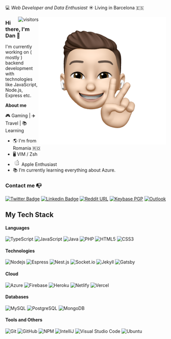 <!--
**dan-dm/dan-dm** is a ✨ _special_ ✨ repository because its `README.md` (this file) appears on your GitHub profile.

Here are some ideas to get you started:

- 🔭 I’m currently working on ...
- 🌱 I’m currently learning ...
- 👯 I’m looking to collaborate on ...
- 🤔 I’m looking for help with ...
- 💬 Ask me about ...
- 📫 How to reach me: ...
- 😄 Pronouns: ...
- ⚡ Fun fact: ...
-->



:computer: _Web Developer and Data Enthusiast_ ☀️ Living in Barcelona 🇪🇸

<img align="right" width="400" height="400" src="https://github.com/dan-dm/dan-dm/blob/main/profile-image2.png?raw=true">
<img align="right" alt="visitors" src="https://visitor-badge.glitch.me/badge?page_id=dan-dm.dan-dm" />

### Hi there, I'm Dan 👋

I'm currently working on ( mostly ) backend development with technologies like JavaScript, Node.js, Express etc.

**About me** 

🎮 Gaming | ✈️ Travel | 📚 Learning

- :earth_americas: I'm from Romania 🇷🇴
- 🖥️ VIM / Zsh
- <img width="23" height="23" src="https://github.com/dan-dm/my-digital-garden/blob/master/assets/apple-icon.png"> Apple Enthusiast 
- 📚 I’m currently learning everything about Azure.

### Contact me 📭

[![Twitter Badge](https://img.shields.io/badge/-@dan_marius-black?style=flat-square&logo=twitter&link=https://twitter.com/dan_marius)](https://twitter.com/dan_marius)
[![Linkedin Badge](https://img.shields.io/badge/-danmariusdumitrescu-black?style=flat-square&logo=Linkedin&link=https://www.linkedin.com/in/danmariusdumitrescu/)](https://www.linkedin.com/in/danmariusdumitrescu/) 
[![Reddit URL](https://img.shields.io/badge/-/u/pointt-black?style=flat-square&logo=reddit&link=https://www.reddit.com/user/pointt/)](https://www.reddit.com/user/pointt)
[![Keybase PGP](https://img.shields.io/badge/-PGP:69A3CF125FBE00C7-black?style=flat-square&logo=keybase&link=https://keybase.io/danmarius/)](https://keybase.io/danmarius)
[![Outlook](https://img.shields.io/badge/-bonjour@danmarius.dev-black?style=flat-square&logo=Gmail)](mailto:bonjour@danmarius.dev)


## My Tech Stack
#### Languages

![TypeScript](https://img.shields.io/badge/-TypeScript-black?style=flat-square&logo=typescript)
![JavaScript](https://img.shields.io/badge/-JavaScript-black?style=flat-square&logo=javascript)
![Java](https://img.shields.io/badge/-Java-black?style=flat-square&logo=Java)
![PHP](https://img.shields.io/badge/-PHP-black?style=flat-square&logo=php)
![HTML5](https://img.shields.io/badge/-HTML5-black?style=flat-square&logo=html5)
![CSS3](https://img.shields.io/badge/-CSS3-black?style=flat-square&logo=css3)

#### Technologies

![Nodejs](https://img.shields.io/badge/-Nodejs-black?style=flat-square&logo=Node.js)
![Espress](https://img.shields.io/badge/-Express-black?style=flat-square&logo=Express)
![Nest.js](https://img.shields.io/badge/-Nest.js-black?style=flat-square&logo=Nestjs)
![Socket.io](https://img.shields.io/badge/-Socket.io-black?style=flat-square&logo=socket.io)
![Jekyll](https://img.shields.io/badge/-Jekyll-black?style=flat-square&logo=jekyll)
![Gatsby](https://img.shields.io/badge/-Gatsby-black?style=flat-square&logo=gatsby)

#### Cloud
![Azure](https://img.shields.io/badge/-Azure-black?style=flat-square&logo=Microsoft-Azure)
![Firebase](https://img.shields.io/badge/-Firebase-black?style=flat-square&logo=Firebase)
![Heroku](https://img.shields.io/badge/-Heroku-black?style=flat-square&logo=heroku)
![Netlify](https://img.shields.io/badge/-Netlify-black?style=flat-square&logo=netlify)
![Vercel](https://img.shields.io/badge/-Vercel-black?style=flat-square&logo=vercel)

#### Databases
![MySQL](https://img.shields.io/badge/-MySQL-black?style=flat-square&logo=mysql)
![PostgreSQL](https://img.shields.io/badge/-PostgreSQL-black?style=flat-square&logo=postgresql)
![MongoDB](https://img.shields.io/badge/-MongoDB-black?style=flat-square&logo=mongodb)

#### Tools and Others
![Git](https://img.shields.io/badge/-Git-black?style=flat-square&logo=git)
![GitHub](https://img.shields.io/badge/-GitHub-black?style=flat-square&logo=github)
![NPM](https://img.shields.io/badge/-NPM-black?style=flat-square&logo=NPM)
![IntelliJ](https://img.shields.io/badge/-IntelliJ_IDEA-black?style=flat-square&logo=IntelliJ-Idea)
![Visual Studio Code](https://img.shields.io/badge/Visual_Studio_Code-black?style=flat-square&logo=Visual-Studio-Code)
![Ubuntu](https://img.shields.io/badge/-Ubuntu-black?style=flat-square&logo=ubuntu)

